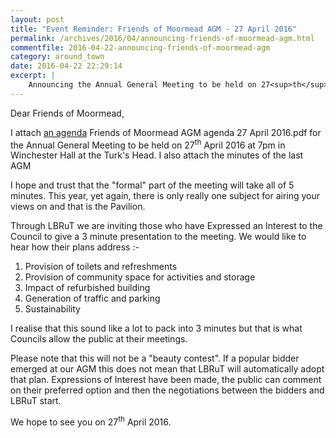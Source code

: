 ```yaml
---
layout: post
title: "Event Reminder: Friends of Moormead AGM - 27 April 2016"
permalink: /archives/2016/04/announcing-friends-of-moormead-agm.html
commentfile: 2016-04-22-announcing-friends-of-moormead-agm
category: around_town
date: 2016-04-22 22:29:14
excerpt: |
    Announcing the Annual General Meeting to be held on 27<sup>th</sup> April 2016 at 7pm in Winchester Hall at the Turk's Head.
---
```


<div markdown="1" class="letter">
Dear Friends of Moormead,

I attach [an agenda](/assets/images/2016/Friends_of_Moormead_AGM_agenda_27_April_2016.pdf) Friends of Moormead AGM agenda 27 April 2016.pdf</a> for the Annual General Meeting to be held on 27<sup>th</sup> April 2016 at 7pm in Winchester Hall at the Turk's Head. I also attach the minutes of the last AGM

I hope and trust that the "formal" part of the meeting will take all of 5 minutes. This year, yet again, there is only really one subject for airing your views on and that is the Pavilion.

Through LBRuT we are inviting those who have Expressed an Interest to the Council to give a 3 minute presentation to the meeting. We would like to hear how their plans address :-

1.  Provision of toilets and refreshments
2.  Provision of community space for activities and storage
3.  Impact of refurbished building
4.  Generation of traffic and parking
5.  Sustainability

I realise that this sound like a lot to pack into 3 minutes but that is what Councils allow the public at their meetings.

Please note that this will not be a "beauty contest". If a popular bidder emerged at our AGM this does not mean that LBRuT will automatically adopt that plan. Expressions of Interest have been made, the public can comment on their preferred option and then the negotiations between the bidders and LBRuT start.

We hope to see you on 27<sup>th</sup> April 2016.

</div>
